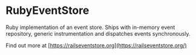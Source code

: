 # RubyEventStore

Ruby implementation of an event store. Ships with in-memory event repository, generic instrumentation and dispatches events synchronously.

Find out more at [https://railseventstore.org](https://railseventstore.org/)
